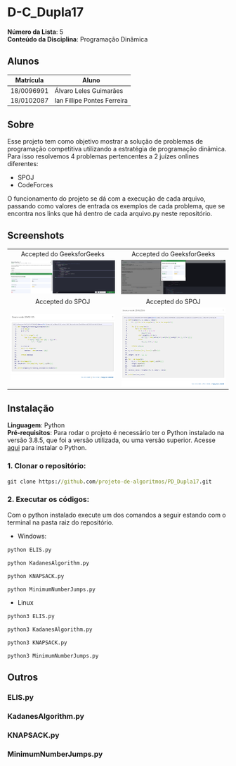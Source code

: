 # D-C_Dupla17

**Número da Lista**: 5<br>
**Conteúdo da Disciplina**: Programação Dinâmica<br>

## Alunos
|Matrícula | Aluno |
| -- | -- |
| 18/0096991  |  Álvaro Leles Guimarães |
| 18/0102087  |  Ian Fillipe Pontes Ferreira |

## Sobre 
Esse projeto tem como objetivo mostrar a solução de problemas de programação competitiva utilizando a estratégia de programação dinâmica. Para isso resolvemos 4 problemas pertencentes a 2 juízes onlines diferentes:

- SPOJ
- CodeForces

O funcionamento do projeto se dá com a execução de cada arquivo, passando como valores de entrada os exemplos de cada problema, que se encontra nos links que há dentro de cada arquivo.py neste repositório.

## Screenshots

| | |
:---------: | :------: |
| Accepted do GeeksforGeeks | Accepted do GeeksforGeeks |
| ![imagem](img/KadanesAlgorithm_Grande.png) | ![imagem2](img/MinimumNumberJumps_Grande.png) |
| Accepted do SPOJ | Accepted do SPOJ |
| ![image3](img/ELIS.PNG) | ![imagem4](img/KNAPSACK.PNG) |

## Instalação 
**Linguagem**: Python<br>
**Pré-requisitos**: Para rodar o projeto é necessário ter o Python instalado na versão 3.8.5, que foi a versão utilizada, ou uma versão superior. Acesse <a href="https://www.python.org" target="_blank">aqui</a> para instalar o Python.

### **1. Clonar o repositório:**

```cmd
git clone https://github.com/projeto-de-algoritmos/PD_Dupla17.git
```

### **2. Executar os códigos:**

Com o python instalado execute um dos comandos a seguir estando com o terminal na pasta raiz do repositório.

- Windows:

```
python ELIS.py
```

```
python KadanesAlgorithm.py
```

```
python KNAPSACK.py
```

```
python MinimumNumberJumps.py
```

- Linux

```
python3 ELIS.py
```

```
python3 KadanesAlgorithm.py
```

```
python3 KNAPSACK.py
```

```
python3 MinimumNumberJumps.py
```

## Outros

### ELIS.py



### KadanesAlgorithm.py



### KNAPSACK.py



### MinimumNumberJumps.py


